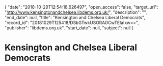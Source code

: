 {
  "date": "2018-10-29T12:54:18.626497", 
  "open_access": false, 
  "target_url": "http://www.kensingtonandchelsea.libdems.org.uk/", 
  "description": "", 
  "end_date": null, 
  "title": "Kensington and Chelsea Liberal Democrats", 
  "record_id": "20181029T125418/DSbGTwkUSORAOCwTElaIxw==", 
  "publisher": "libdems.org.uk", 
  "start_date": null, 
  "subject": null
}

# Kensington and Chelsea Liberal Democrats

